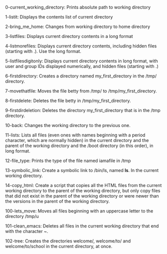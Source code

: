 0-current_working_directory: Prints absolute path to working directory

1-listit: Displays the contents list of current directory

2-bring_me_home: Changes from working directory to home directory

3-listfiles: Displays current directory contents in a long format

4-listmorefiles: Displays current directory contents, including hidden files (starting with .). Use the long format.

5-listfilesdigitonly: Displays current directory contents in long format, with user and group IDs displayed numerically, and hidden files (starting with .)

6-firstdirectory: Creates a directory named my_first_directory in the /tmp/ directory.

7-movethatfile: Moves the file betty from /tmp/ to /tmp/my_first_directory.

8-firstdelete: Deletes the file betty in /tmp/my_first_directory.

9-firstdirdeletion: Deletes the directory my_first_directory that is in the /tmp directory.

10-back: Changes the working directory to the previous one.

11-lists: Lists all files (even ones with names beginning with a period character, which are normally hidden) in the current directory and the parent of the working directory and the /boot directory (in this order), in long format.

12-file_type: Prints the type of the file named iamafile in /tmp

13-symbolic_link: Create a symbolic link to /bin/ls, named __ls__. In the current working directory.

14-copy_html: Create a script that copies all the HTML files from the current working directory to the parent of the working directory, but only copy files that did not exist in the parent of the working directory or were newer than the versions in the parent of the working directory.

100-lets_move: Moves all files beginning with an uppercase letter to the directory /tmp/u

101-clean_emacs: Deletes all files in the current working directory that end with the character ~.

102-tree: Creates the directories welcome/, welcome/to/ and welcome/to/school in the current directory, at once.